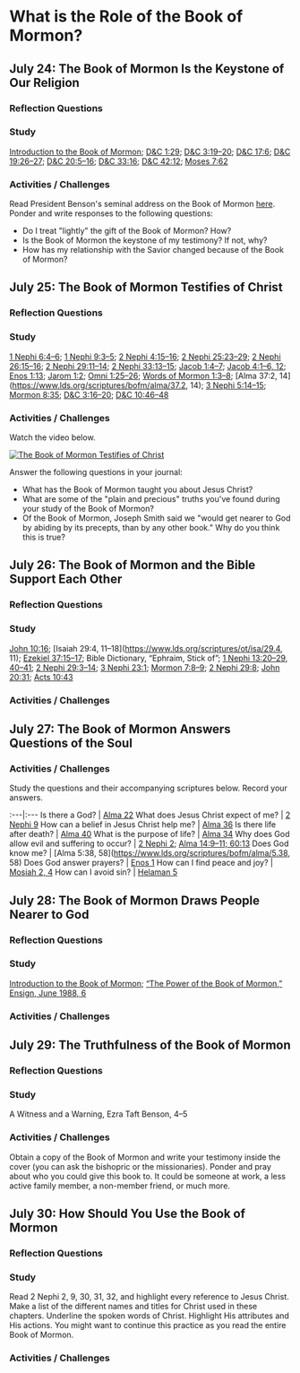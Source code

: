 # What is the Role of the Book of Mormon?
## July 24: The Book of Mormon Is the Keystone of Our Religion

### Reflection Questions

### Study
[Introduction to the Book of Mormon](https://www.lds.org/scriptures/bofm/introduction?lang=eng); [D&C 1:29](https://www.lds.org/scriptures/dc-testament/dc/1.29); [D&C 3:19–20](https://www.lds.org/scriptures/dc-testament/dc/3.19-20); [D&C 17:6](https://www.lds.org/scriptures/dc-testament/dc/17.6); [D&C 19:26–27](https://www.lds.org/scriptures/dc-testament/dc/19.26-27); [D&C 20:5–16](https://www.lds.org/scriptures/dc-testament/dc/20.5-16); [D&C 33:16](https://www.lds.org/scriptures/dc-testament/dc/33.16); [D&C 42:12](https://www.lds.org/scriptures/dc-testament/dc/42.12); [Moses 7:62](https://www.lds.org/scriptures/pgp/moses/7.62)

### Activities / Challenges

Read President Benson's seminal address on the Book of Mormon [here](https://www.lds.org/general-conference/1986/10/the-book-of-mormon-keystone-of-our-religion?lang=eng). Ponder and write responses to the following questions:
* Do I treat "lightly" the gift of the Book of Mormon? How?
* Is the Book of Mormon the keystone of my testimony? If not, why?
* How has my relationship with the Savior changed because of the Book of Mormon?

## July 25: The Book of Mormon Testifies of Christ

### Reflection Questions

### Study
[1 Nephi 6:4–6](https://www.lds.org/scriptures/bofm/1-ne/6.4-6); [1 Nephi 9:3–5](https://www.lds.org/scriptures/bofm/1-ne/9.3-5); [2 Nephi 4:15–16](https://www.lds.org/scriptures/bofm/2-ne/4.15-16); [2 Nephi 25:23–29](https://www.lds.org/scriptures/bofm/2-ne/25.23-29); [2 Nephi 26:15–16](https://www.lds.org/scriptures/bofm/2-ne/26.15-16); [2 Nephi 29:11–14](https://www.lds.org/scriptures/bofm/2-ne/29.11-14); [2 Nephi 33:13–15](https://www.lds.org/scriptures/bofm/2-ne/33.13-15); [Jacob 1:4–7](https://www.lds.org/scriptures/bofm/jacob/1.4-7); [Jacob 4:1–6, 12](https://www.lds.org/scriptures/bofm/jacob/4.1-6); [Enos 1:13](https://www.lds.org/scriptures/bofm/enos/1.13); [Jarom 1:2](https://www.lds.org/scriptures/bofm/jarom/1.2); [Omni 1:25–26](https://www.lds.org/scriptures/bofm/omni/1.25-26); [Words of Mormon 1:3–8](https://www.lds.org/scriptures/bofm/w-of-m/1.3-8); [Alma 37:2, 14](https://www.lds.org/scriptures/bofm/alma/37.2, 14); [3 Nephi 5:14–15](https://www.lds.org/scriptures/bofm/3-ne/5.14-15); [Mormon 8:35](https://www.lds.org/scriptures/bofm/morm/8.35); [D&C 3:16–20](https://www.lds.org/scriptures/dc-testament/dc/3.16-20); [D&C 10:46–48](https://www.lds.org/scriptures/dc-testament/dc/10.46-48)

### Activities / Challenges
Watch the video below.

[![The Book of Mormon Testifies of Christ](https://d3vv6lp55qjaqc.cloudfront.net/items/25062s0V0t201e2S3g2W/Screen%20Shot%202017-07-22%20at%2011.10.15%20AM.png)](https://www.lds.org/prophets-and-apostles/unto-all-the-world/the-book-of-mormon-testifies-of-christ?lang=eng)

Answer the following questions in your journal:

* What has the Book of Mormon taught you about Jesus Christ?
* What are some of the "plain and precious" truths you've found during your study of the Book of Mormon?
* Of the Book of Mormon, Joseph Smith said we "would get nearer to God by abiding by its precepts, than by any other book." Why do you think this is true? 

## July 26: The Book of Mormon and the Bible Support Each Other

### Reflection Questions

### Study
[John 10:16](https://www.lds.org/scriptures/nt/john/10.16); [Isaiah 29:4, 11–18](https://www.lds.org/scriptures/ot/isa/29.4, 11); [Ezekiel 37:15–17](https://www.lds.org/scriptures/ot/ezek/37.15-17); Bible Dictionary, “Ephraim, Stick of”; [1 Nephi 13:20–29, 40–41](https://www.lds.org/scriptures/bofm/1-ne/13.20-29); [2 Nephi 29:3–14](https://www.lds.org/scriptures/bofm/2-ne/29.3-14); [3 Nephi 23:1](https://www.lds.org/scriptures/bofm/3-ne/23.1); [Mormon 7:8–9](https://www.lds.org/scriptures/bofm/morm/7.8-9); [2 Nephi 29:8](https://www.lds.org/scriptures/bofm/2-ne/29.8); [John 20:31](https://www.lds.org/scriptures/nt/john/20.31); [Acts 10:43](https://www.lds.org/scriptures/nt/acts/10.43)

### Activities / Challenges

## July 27: The Book of Mormon Answers Questions of the Soul

### Activities / Challenges

Study the questions and their accompanying scriptures below. Record your answers.

:---|:---
Is there a God? | [Alma 22](https://www.lds.org/scriptures/bofm/alma/22)
What does Jesus Christ expect of me? | [2 Nephi 9](https://www.lds.org/scriptures/bofm/2-ne/9)
How can a belief in Jesus Christ help me? | [Alma 36](https://www.lds.org/scriptures/bofm/alma/36)
Is there life after death? | [Alma 40](https://www.lds.org/scriptures/bofm/alma/40)
What is the purpose of life? | [Alma 34](https://www.lds.org/scriptures/bofm/alma/34)
Why does God allow evil and suffering to occur? | [2 Nephi 2](https://www.lds.org/scriptures/bofm/2-ne/2); [Alma 14:9–11; 60:13](https://www.lds.org/scriptures/bofm/alma/14.9-11)
Does God know me? | [Alma 5:38, 58](https://www.lds.org/scriptures/bofm/alma/5.38, 58)
Does God answer prayers? | [Enos 1](https://www.lds.org/scriptures/bofm/enos/1)
How can I find peace and joy? | [Mosiah 2, 4](https://www.lds.org/scriptures/bofm/mosiah/22)
How can I avoid sin? | [Helaman 5](https://www.lds.org/scriptures/bofm/hel/5)

## July 28: The Book of Mormon Draws People Nearer to God

### Reflection Questions

### Study
[Introduction to the Book of Mormon](https://www.lds.org/scriptures/bofm/introduction?lang=eng); [“The Power of the Book of Mormon,” Ensign, June 1988, 6](https://www.lds.org/ensign/1988/06/the-power-of-the-book-of-mormon?lang=eng)

### Activities / Challenges

## July 29: The Truthfulness of the Book of Mormon

### Reflection Questions

### Study
A Witness and a Warning, Ezra Taft Benson, 4–5

### Activities / Challenges
Obtain a copy of the Book of Mormon and write your testimony inside the cover (you can ask the bishopric or the missionaries). Ponder and pray about who you could give this book to. It could be someone at work, a less active family member, a non-member friend, or much more. 

## July 30: How Should You Use the Book of Mormon

### Reflection Questions

### Study
Read 2 Nephi 2, 9, 30, 31, 32, and highlight every reference to Jesus Christ. Make a list of the different names and titles for Christ used in these chapters. Underline the spoken words of Christ. Highlight His attributes and His actions. You might want to continue this practice as you read the entire Book of Mormon.

### Activities / Challenges
